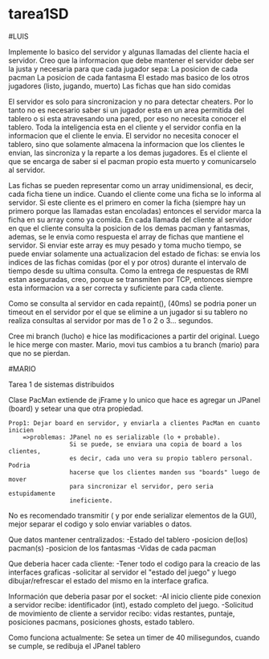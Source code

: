 tarea1SD
========
#LUIS

Implemente lo basico del servidor y algunas llamadas del cliente hacia el servidor.
Creo que la informacion que debe mantener el servidor debe ser la justa y necesaria para que cada jugador sepa:
	La posicion de cada pacman
	La posicion de cada fantasma
	El estado mas basico de los otros jugadores (listo, jugando, muerto)
	Las fichas que han sido comidas

El servidor es solo para sincronizacion y no para detectar cheaters. Por lo tanto no es necesario saber si un jugador esta en un area permitida del tablero o si esta atravesando una pared, por eso no necesita conocer el tablero.
Toda la inteligencia esta en el cliente y el servidor confia en la informacion que el cliente le envia.
El servidor no necesita conocer el tablero, sino que solamente almacena la informacion que los clientes le envian, las sincroniza y la reparte a los demas jugadores. Es el cliente el que se encarga de saber si el pacman propio esta muerto y comunicarselo al servidor.

Las fichas se pueden representar como un array unidimensional, es decir, cada ficha tiene un indice. Cuando el cliente come una ficha se lo informa al servidor. Si este cliente es el primero en comer la ficha (siempre hay un primero porque las llamadas estan encoladas) entonces el servidor marca la ficha en su array como ya comida.
En cada llamada del cliente al servidor en que el cliente consulta la posicion de los demas pacman y fantasmas, ademas, se le envia como respuesta el array de fichas que mantiene el servidor. Si enviar este array es muy pesado y toma mucho tiempo, se puede enviar solamente una actualizacion del estado de fichas: se envia los indices de las fichas comidas (por el y por otros) durante el intervalo de tiempo desde su ultima consulta. Como la entrega de respuestas de RMI estan aseguradas, creo, porque se transmiten por TCP, entonces siempre esta informacion va a ser correcta y suficiente para cada cliente.

Como se consulta al servidor en cada repaint(), (40ms) se podria poner un timeout en el servidor por el que se elimine a un jugador si su tablero no realiza consultas al servidor por mas de 1 o 2 o 3... segundos.

Cree mi branch (lucho) e hice las modificaciones a partir del original. Luego le hice merge con master.
Mario, movi tus cambios a tu branch (mario) para que no se pierdan.

#MARIO

Tarea 1 de sistemas distribuidos

Clase PacMan extiende de jFrame y lo unico que hace es agregar un JPanel (board)
y setear una que otra propiedad.

	Prop1: Dejar board en servidor, y enviarla a clientes PacMan en cuanto inicien
		=>problemas: JPanel no es serializable (lo + probable).
					 Si se puede, se enviara una copia de board a los clientes, 
					 es decir, cada uno vera su propio tablero personal. Podria
					 hacerse que los clientes manden sus "boards" luego de mover
					 para sincronizar el servidor, pero seria estupidamente 
					 ineficiente.

No es recomendado transmitir ( y por ende serializar elementos de la GUI), mejor
separar el codigo y solo enviar variables o datos.

Que datos mantener centralizados:
	-Estado del tablero
	-posicion de(los) pacman(s) 
	-posicion de los fantasmas
	-Vidas de cada pacman


Que deberia hacer cada cliente:
	-Tener todo el codigo para la creacio de las interfaces graficas
	-solicitar al servidor el "estado del juego" y luego dibujar/refrescar
	 el estado del mismo en la interface grafica.


Información que deberia pasar por el socket:
	-Al inicio cliente pide conexion a servidor
		recibe: identificador (int), estado completo del juego.
	-Solicitud de movimiento de cliente a servidor
		recibo: vidas restantes, puntaje, posiciones pacmans, posiciones ghosts,
			estado tablero.

Como funciona actualmente:
	Se setea un timer de 40 milisegundos, cuando se cumple, se redibuja el JPanel 
tablero